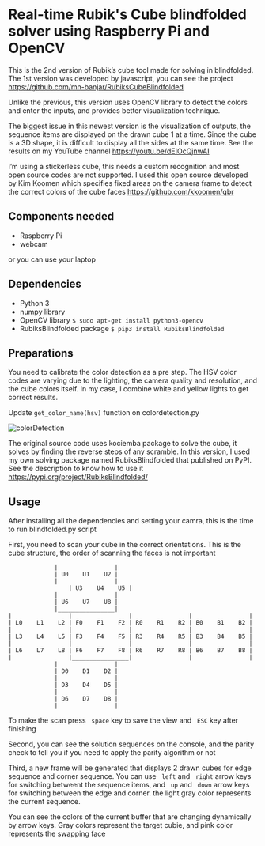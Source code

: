 # Real-time Rubik's Cube blindfolded solver using Raspberry Pi and OpenCV
This is the 2nd version of Rubik’s cube tool made for solving in blindfolded. The 1st version was developed by javascript, you can see the project https://github.com/mn-banjar/RubiksCubeBlindfolded

Unlike the previous, this version uses OpenCV library to detect the colors and enter the inputs, and provides better visualization technique. 


The biggest issue in this newest version is the visualization of outputs, the sequence items are displayed on the drawn cube 1 at a time. Since the cube is a 3D shape, it is difficult to display all the sides at the same time. See the results on my YouTube channel https://youtu.be/dEIOcQjnwAI

I’m using a stickerless cube, this needs a custom recognition and most open source codes are not supported. I used this open source developed by Kim Koomen which specifies fixed areas on the camera frame to detect the correct colors of the cube faces https://github.com/kkoomen/qbr 


## Components needed
* Raspberry Pi
* webcam 

or you can use your laptop


## Dependencies
* Python 3
* numpy library
* OpenCV library
```$ sudo apt-get install python3-opencv```
* RubiksBlindfolded package
```$ pip3 install RubiksBlindfolded```


## Preparations
You need to calibrate the color detection as a pre step. The HSV color codes are varying due to the lighting, the camera quality and resolution, and the cube colors itself. In my case, I combine white and yellow lights to get correct results.

Update ```get_color_name(hsv)``` function on colordetection.py 

![colorDetection](colorDetection.gif)


The original source code uses kociemba package to solve the cube, it solves by finding the reverse steps of any scramble. In this version, I used my own solving package named RubiksBlindfolded that published on PyPI. See the description to know how to use it https://pypi.org/project/RubiksBlindfolded/ 


## Usage
After installing all the dependencies and setting your camra, this is the time to run blindfolded.py script


First, you need to scan your cube in the correct orientations. This is the cube structure, the order of scanning the faces is not important

```
	         |                |
	         | U0    U1    U2 |
	         |                |
                 | U3    U4    U5 |
	         |                |
	         | U6    U7    U8 |
	         |________________|
|                |                |                |                |
| L0    L1    L2 | F0    F1    F2 | R0    R1    R2 | B0    B1    B2 |
|                |                |                |                |
| L3    L4    L5 | F3    F4    F5 | R3    R4    R5 | B3    B4    B5 |
|                |                |                |                |
| L6    L7    L8 | F6    F7    F8 | R6    R7    R8 | B6    B7    B8 |
|                |________________|                |                |
	         |                |
	         | D0    D1    D2 |
	         |                |
	         | D3    D4    D5 |
	         |                |
	         | D6    D7    D8 |
	         |                |
``` 
To make the scan press ``` space```  key to save the view and ``` ESC```  key after finishing


Second, you can see the solution sequences on the console, and the parity check to tell you if you need to apply the parity algorithm or not


Third, a new frame will be generated that displays 2 drawn cubes for edge sequence and corner sequence. You can use ``` left```  and ``` right```  arrow keys for switching betweent the sequence items, and ``` up```  and ``` down```  arrow keys for switching between the edge and corner. the light gray color represents the current sequence.

You can see the colors of the current buffer that are changing dynamically by arrow keys. Gray colors represent the target cubie, and pink color represents the swapping face




